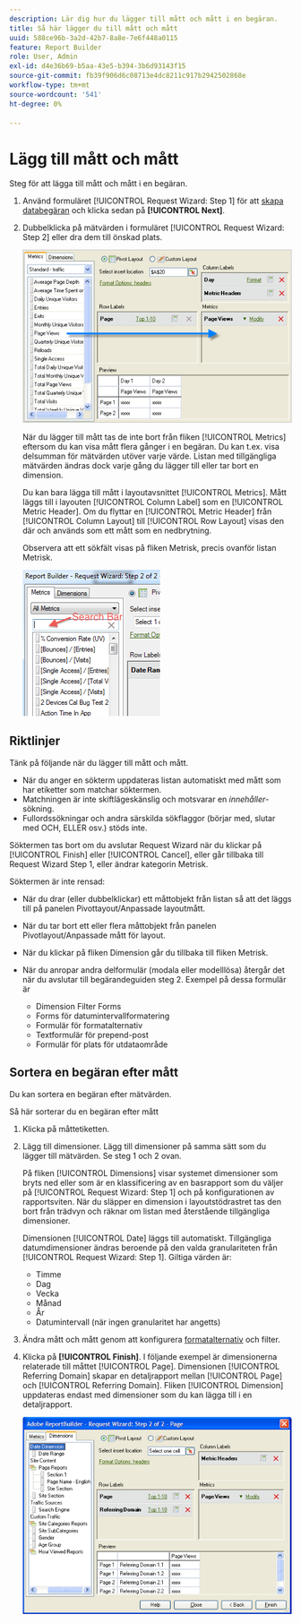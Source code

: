 ```yaml
---
description: Lär dig hur du lägger till mått och mått i en begäran.
title: Så här lägger du till mått och mått
uuid: 588ce96b-3a2d-42b7-8a8e-7e6f448a0115
feature: Report Builder
role: User, Admin
exl-id: d4e36b69-b5aa-43e5-b394-3b6d93143f15
source-git-commit: fb39f906d6c08713e4dc8211c917b2942502868e
workflow-type: tm+mt
source-wordcount: '541'
ht-degree: 0%

---
```


# Lägg till mått och mått

Steg för att lägga till mått och mått i en begäran.

1. Använd formuläret [!UICONTROL Request Wizard: Step 1] för att [skapa databegäran](/help/analyze/report-builder/data-requests/data-requests.md) och klicka sedan på **[!UICONTROL Next]**.
1. Dubbelklicka på mätvärden i formuläret [!UICONTROL Request Wizard: Step 2] eller dra dem till önskad plats.

   ![Skärmbild med begärandeguiden: Steg 2 med en pil som pekar från mätlistan till önskat sidvisningsavsnitt.](assets/adding_metrics.png)

   När du lägger till mått tas de inte bort från fliken [!UICONTROL Metrics] eftersom du kan visa mått flera gånger i en begäran. Du kan t.ex. visa delsumman för mätvärden utöver varje värde. Listan med tillgängliga mätvärden ändras dock varje gång du lägger till eller tar bort en dimension.

   Du kan bara lägga till mått i layoutavsnittet [!UICONTROL Metrics]. Mått läggs till i layouten [!UICONTROL Column Label] som en [!UICONTROL Metric Header]. Om du flyttar en [!UICONTROL Metric Header] från [!UICONTROL Column Layout] till [!UICONTROL Row Layout] visas den där och används som ett mått som en nedbrytning.

   Observera att ett sökfält visas på fliken Metrisk, precis ovanför listan Metrisk.

   ![Skärmbild som visar sökfältet Metrics.](assets/search_bar_metric.png)

## Riktlinjer

Tänk på följande när du lägger till mått och mått.

* När du anger en sökterm uppdateras listan automatiskt med mått som har etiketter som matchar söktermen.
* Matchningen är inte skiftlägeskänslig och motsvarar en *innehåller*-sökning.
* Fullordssökningar och andra särskilda sökflaggor (börjar med, slutar med OCH, ELLER osv.) stöds inte.

Söktermen tas bort om du avslutar Request Wizard när du klickar på [!UICONTROL Finish] eller [!UICONTROL Cancel], eller går tillbaka till Request Wizard Step 1, eller ändrar kategorin Metrisk.

Söktermen är inte rensad:

* När du drar (eller dubbelklickar) ett måttobjekt från listan så att det läggs till på panelen Pivottayout/Anpassade layoutmått.
* När du tar bort ett eller flera måttobjekt från panelen Pivotlayout/Anpassade mått för layout.
* När du klickar på fliken Dimension går du tillbaka till fliken Metrisk.
* När du anropar andra delformulär (modala eller modelllösa) återgår det när du avslutar till begärandeguiden steg 2. Exempel på dessa formulär är

   * Dimension Filter Forms
   * Forms för datumintervallformatering
   * Formulär för formatalternativ
   * Textformulär för prepend-post
   * Formulär för plats för utdataområde

## Sortera en begäran efter mått

Du kan sortera en begäran efter mätvärden.

Så här sorterar du en begäran efter mått

1. Klicka på måttetiketten.
1. Lägg till dimensioner. Lägg till dimensioner på samma sätt som du lägger till mätvärden. Se steg 1 och 2 ovan.

   På fliken [!UICONTROL Dimensions] visar systemet dimensioner som bryts ned eller som är en klassificering av en basrapport som du väljer på [!UICONTROL Request Wizard: Step 1] och på konfigurationen av rapportsviten. När du släpper en dimension i layoutstödrastret tas den bort från trädvyn och räknar om listan med återstående tillgängliga dimensioner.

   Dimensionen [!UICONTROL Date] läggs till automatiskt. Tillgängliga datumdimensioner ändras beroende på den valda granulariteten från [!UICONTROL Request Wizard: Step 1]. Giltiga värden är:

   * Timme
   * Dag
   * Vecka
   * Månad
   * År
   * Datumintervall (när ingen granularitet har angetts)

1. Ändra mått och mått genom att konfigurera [formatalternativ](/help/analyze/report-builder/layout/t-format-display-headers.md) och filter.
1. Klicka på **[!UICONTROL Finish]**.
I följande exempel är dimensionerna relaterade till måttet [!UICONTROL Page]. Dimensionen [!UICONTROL Referring Domain] skapar en detaljrapport mellan [!UICONTROL Page] och [!UICONTROL Referring Domain]. Fliken [!UICONTROL Dimension] uppdateras endast med dimensioner som du kan lägga till i en detaljrapport.

   ![Skärmbild som visar dimensionerna som relaterar till måttet.](assets/page_pageview_02.png)
